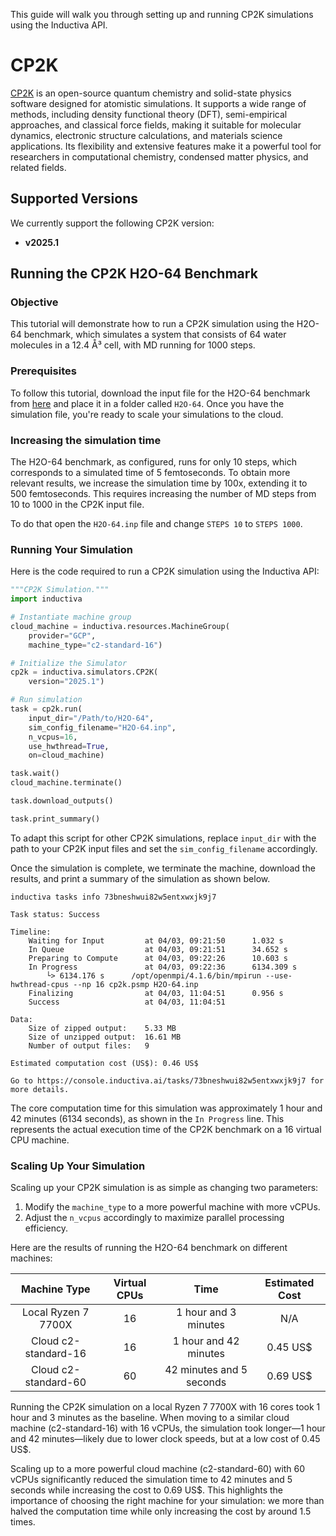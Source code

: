 This guide will walk you through setting up and running CP2K simulations using the Inductiva API.


# CP2K

[CP2K](https://www.cp2k.org/) is an open-source quantum chemistry and
solid-state physics software designed for atomistic simulations. It supports a
wide range of methods, including density functional theory (DFT), semi-empirical
approaches, and classical force fields, making it suitable for molecular
dynamics, electronic structure calculations, and materials science applications.
Its flexibility and extensive features make it a powerful tool for researchers
in computational chemistry, condensed matter physics, and related fields.

## Supported Versions
We currently support the following CP2K version:
- **v2025.1**

## Running the CP2K H2O-64 Benchmark

### Objective

This tutorial will demonstrate how to run a CP2K simulation using the H2O-64
benchmark, which simulates a system that consists of 64 water molecules in a
12.4 Å³ cell, with MD running for 1000 steps.

### Prerequisites  

To follow this tutorial, download the input file for the H2O-64 benchmark from
[here](https://github.com/cp2k/cp2k/blob/master/benchmarks/QS/H2O-64.inp) and
place it in a folder called `H2O-64`. Once you have the simulation file, you're
ready to scale your simulations to the cloud.

### Increasing the simulation time

The H2O-64 benchmark, as configured, runs for only 10 steps, which corresponds
to a simulated time of 5 femtoseconds. To obtain more relevant results, we
increase the simulation time by 100x, extending it to 500 femtoseconds. This
requires increasing the number of MD steps from 10 to 1000 in the CP2K input file.

To do that open the `H2O-64.inp` file and change `STEPS 10` to `STEPS 1000`.

### Running Your Simulation

Here is the code required to run a CP2K simulation using the Inductiva API:

```python
"""CP2K Simulation."""
import inductiva

# Instantiate machine group
cloud_machine = inductiva.resources.MachineGroup( 
    provider="GCP",
    machine_type="c2-standard-16")

# Initialize the Simulator
cp2k = inductiva.simulators.CP2K( 
    version="2025.1")

# Run simulation
task = cp2k.run( 
    input_dir="/Path/to/H2O-64",
    sim_config_filename="H2O-64.inp",
    n_vcpus=16,
    use_hwthread=True,
    on=cloud_machine)

task.wait()
cloud_machine.terminate()

task.download_outputs()

task.print_summary()
```

To adapt this script for other CP2K simulations, replace `input_dir` with the
path to your CP2K input files and set the `sim_config_filename` accordingly.

Once the simulation is complete, we terminate the machine, download the results,
and print a summary of the simulation as shown below.

```
inductiva tasks info 73bneshwui82w5entxwxjk9j7

Task status: Success

Timeline:
	Waiting for Input         at 04/03, 09:21:50      1.032 s
	In Queue                  at 04/03, 09:21:51      34.652 s
	Preparing to Compute      at 04/03, 09:22:26      10.603 s
	In Progress               at 04/03, 09:22:36      6134.309 s
		└> 6134.176 s      /opt/openmpi/4.1.6/bin/mpirun --use-hwthread-cpus --np 16 cp2k.psmp H2O-64.inp
	Finalizing                at 04/03, 11:04:51      0.956 s
	Success                   at 04/03, 11:04:51      

Data:
	Size of zipped output:    5.33 MB
	Size of unzipped output:  16.61 MB
	Number of output files:   9

Estimated computation cost (US$): 0.46 US$

Go to https://console.inductiva.ai/tasks/73bneshwui82w5entxwxjk9j7 for more details.
```

The core computation time for this simulation was approximately 1 hour and 42
minutes (6134 seconds), as shown in the `In Progress` line. This represents the
actual execution time of the CP2K benchmark on a 16 virtual CPU machine.

### Scaling Up Your Simulation  

Scaling up your CP2K simulation is as simple as changing two parameters:

1. Modify the `machine_type` to a more powerful machine with more vCPUs.
2. Adjust the `n_vcpus` accordingly to maximize parallel processing efficiency.

Here are the results of running the H2O-64 benchmark on different machines:

|  Machine Type  | Virtual CPUs |     Time     | Estimated Cost |
|:--------------:|:------------:|:------------:|:--------------:|
|  Local Ryzen 7 7700X |      16      | 1 hour and 3 minutes       | N/A       |
|  Cloud c2-standard-16      |      16      | 1 hour and 42 minutes      | 0.45 US$   |
|  Cloud c2-standard-60      |      60      | 42 minutes and 5 seconds   | 0.69 US$   |

Running the CP2K simulation on a local Ryzen 7 7700X with 16 cores took 1 hour
and 3 minutes as the baseline. When moving to a similar cloud machine
(c2-standard-16) with 16 vCPUs, the simulation took longer—1 hour and 42
minutes—likely due to lower clock speeds, but at a low cost of 0.45 US$.  

Scaling up to a more powerful cloud machine (c2-standard-60) with 60 vCPUs
significantly reduced the simulation time to 42 minutes and 5 seconds while
increasing the cost to 0.69 US$. This highlights the importance of choosing the
right machine for your simulation: we more than halved the computation time
while only increasing the cost by around 1.5 times.
